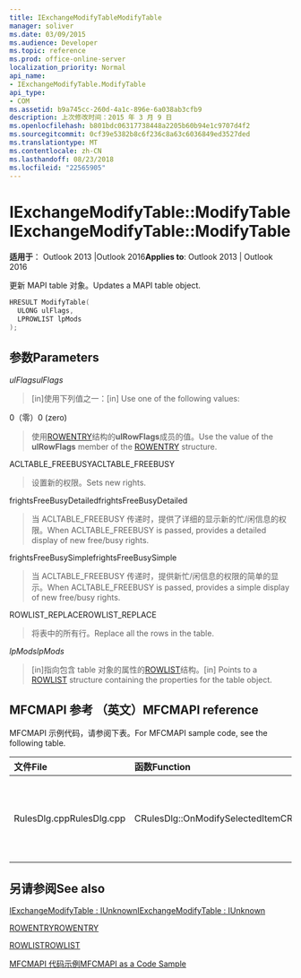 ```yaml
---
title: IExchangeModifyTableModifyTable
manager: soliver
ms.date: 03/09/2015
ms.audience: Developer
ms.topic: reference
ms.prod: office-online-server
localization_priority: Normal
api_name:
- IExchangeModifyTable.ModifyTable
api_type:
- COM
ms.assetid: b9a745cc-260d-4a1c-896e-6a038ab3cfb9
description: 上次修改时间：2015 年 3 月 9 日
ms.openlocfilehash: b801bdc06317738448a2205b60b94e1c9707d4f2
ms.sourcegitcommit: 0cf39e5382b8c6f236c8a63c6036849ed3527ded
ms.translationtype: MT
ms.contentlocale: zh-CN
ms.lasthandoff: 08/23/2018
ms.locfileid: "22565905"
---
```

# <a name="iexchangemodifytablemodifytable"></a><span data-ttu-id="26063-103">IExchangeModifyTable::ModifyTable</span><span class="sxs-lookup"><span data-stu-id="26063-103">IExchangeModifyTable::ModifyTable</span></span>

  
  
<span data-ttu-id="26063-104">**适用于**： Outlook 2013 |Outlook 2016</span><span class="sxs-lookup"><span data-stu-id="26063-104">**Applies to**: Outlook 2013 | Outlook 2016</span></span> 
  
<span data-ttu-id="26063-105">更新 MAPI table 对象。</span><span class="sxs-lookup"><span data-stu-id="26063-105">Updates a MAPI table object.</span></span>
  
```cpp
HRESULT ModifyTable( 
  ULONG ulFlags, 
  LPROWLIST lpMods 
); 

```

## <a name="parameters"></a><span data-ttu-id="26063-106">参数</span><span class="sxs-lookup"><span data-stu-id="26063-106">Parameters</span></span>

 <span data-ttu-id="26063-107">_ulFlags_</span><span class="sxs-lookup"><span data-stu-id="26063-107">_ulFlags_</span></span>
  
> <span data-ttu-id="26063-108">[in]使用下列值之一：</span><span class="sxs-lookup"><span data-stu-id="26063-108">[in] Use one of the following values:</span></span> 
    
<span data-ttu-id="26063-109">0（零）</span><span class="sxs-lookup"><span data-stu-id="26063-109">0 (zero)</span></span>
  
> <span data-ttu-id="26063-110">使用[ROWENTRY](rowentry.md)结构的**ulRowFlags**成员的值。</span><span class="sxs-lookup"><span data-stu-id="26063-110">Use the value of the **ulRowFlags** member of the [ROWENTRY](rowentry.md) structure.</span></span> 
    
<span data-ttu-id="26063-111">ACLTABLE_FREEBUSY</span><span class="sxs-lookup"><span data-stu-id="26063-111">ACLTABLE_FREEBUSY</span></span>
  
> <span data-ttu-id="26063-112">设置新的权限。</span><span class="sxs-lookup"><span data-stu-id="26063-112">Sets new rights.</span></span>
    
<span data-ttu-id="26063-113">frightsFreeBusyDetailed</span><span class="sxs-lookup"><span data-stu-id="26063-113">frightsFreeBusyDetailed</span></span>
  
> <span data-ttu-id="26063-114">当 ACLTABLE_FREEBUSY 传递时，提供了详细的显示新的忙/闲信息的权限。</span><span class="sxs-lookup"><span data-stu-id="26063-114">When ACLTABLE_FREEBUSY is passed, provides a detailed display of new free/busy rights.</span></span>
    
<span data-ttu-id="26063-115">frightsFreeBusySimple</span><span class="sxs-lookup"><span data-stu-id="26063-115">frightsFreeBusySimple</span></span>
  
> <span data-ttu-id="26063-116">当 ACLTABLE_FREEBUSY 传递时，提供新忙/闲信息的权限的简单的显示。</span><span class="sxs-lookup"><span data-stu-id="26063-116">When ACLTABLE_FREEBUSY is passed, provides a simple display of new free/busy rights.</span></span>
    
<span data-ttu-id="26063-117">ROWLIST_REPLACE</span><span class="sxs-lookup"><span data-stu-id="26063-117">ROWLIST_REPLACE</span></span>
  
> <span data-ttu-id="26063-118">将表中的所有行。</span><span class="sxs-lookup"><span data-stu-id="26063-118">Replace all the rows in the table.</span></span>
    
 <span data-ttu-id="26063-119">_lpMods_</span><span class="sxs-lookup"><span data-stu-id="26063-119">_lpMods_</span></span>
  
> <span data-ttu-id="26063-120">[in]指向包含 table 对象的属性的[ROWLIST](rowlist.md)结构。</span><span class="sxs-lookup"><span data-stu-id="26063-120">[in] Points to a [ROWLIST](rowlist.md) structure containing the properties for the table object.</span></span> 
    
## <a name="mfcmapi-reference"></a><span data-ttu-id="26063-121">MFCMAPI 参考 （英文）</span><span class="sxs-lookup"><span data-stu-id="26063-121">MFCMAPI reference</span></span>

<span data-ttu-id="26063-122">MFCMAPI 示例代码，请参阅下表。</span><span class="sxs-lookup"><span data-stu-id="26063-122">For MFCMAPI sample code, see the following table.</span></span>
  
|<span data-ttu-id="26063-123">**文件**</span><span class="sxs-lookup"><span data-stu-id="26063-123">**File**</span></span>|<span data-ttu-id="26063-124">**函数**</span><span class="sxs-lookup"><span data-stu-id="26063-124">**Function**</span></span>|<span data-ttu-id="26063-125">**Comment**</span><span class="sxs-lookup"><span data-stu-id="26063-125">**Comment**</span></span>|
|:-----|:-----|:-----|
|<span data-ttu-id="26063-126">RulesDlg.cpp</span><span class="sxs-lookup"><span data-stu-id="26063-126">RulesDlg.cpp</span></span>  <br/> |<span data-ttu-id="26063-127">CRulesDlg::OnModifySelectedItem</span><span class="sxs-lookup"><span data-stu-id="26063-127">CRulesDlg::OnModifySelectedItem</span></span>  <br/> |<span data-ttu-id="26063-128">MFCMAPI 使用**IExchangeModifyTable::ModifyTable**方法修改的规则写回表中的规则。</span><span class="sxs-lookup"><span data-stu-id="26063-128">MFCMAPI uses the **IExchangeModifyTable::ModifyTable** method to write a modified rule back to the table of rules.</span></span>  <br/> |
   
## <a name="see-also"></a><span data-ttu-id="26063-129">另请参阅</span><span class="sxs-lookup"><span data-stu-id="26063-129">See also</span></span>



[<span data-ttu-id="26063-130">IExchangeModifyTable : IUnknown</span><span class="sxs-lookup"><span data-stu-id="26063-130">IExchangeModifyTable : IUnknown</span></span>](iexchangemodifytableiunknown.md)
  
[<span data-ttu-id="26063-131">ROWENTRY</span><span class="sxs-lookup"><span data-stu-id="26063-131">ROWENTRY</span></span>](rowentry.md)
  
[<span data-ttu-id="26063-132">ROWLIST</span><span class="sxs-lookup"><span data-stu-id="26063-132">ROWLIST</span></span>](rowlist.md)


[<span data-ttu-id="26063-133">MFCMAPI 代码示例</span><span class="sxs-lookup"><span data-stu-id="26063-133">MFCMAPI as a Code Sample</span></span>](mfcmapi-as-a-code-sample.md)

